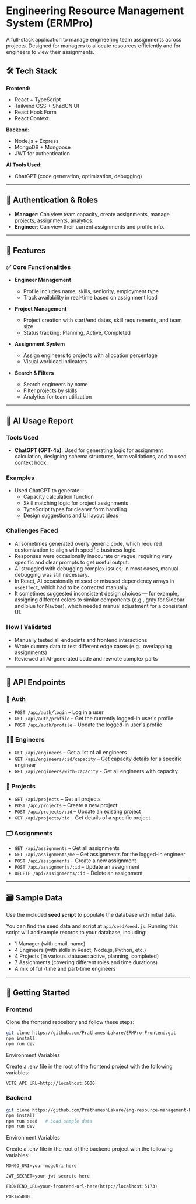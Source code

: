 # Engineering Resource Management System (ERMPro)

A full-stack application to manage engineering team assignments across projects. Designed for managers to allocate resources efficiently and for engineers to view their assignments.

## 🛠 Tech Stack

**Frontend:**

- React + TypeScript
- Tailwind CSS + ShadCN UI
- React Hook Form
- React Context

**Backend:**

- Node.js + Express
- MongoDB + Mongoose
- JWT for authentication

**AI Tools Used:**

- ChatGPT (code generation, optimization, debugging)

---

## 🔐 Authentication & Roles

- **Manager**: Can view team capacity, create assignments, manage projects, assignments, analytics.
- **Engineer**: Can view their current assignments and profile info.

---

## 📁 Features

### ✅ Core Functionalities

- **Engineer Management**

  - Profile includes name, skills, seniority, employment type
  - Track availability in real-time based on assignment load

- **Project Management**

  - Project creation with start/end dates, skill requirements, and team size
  - Status tracking: Planning, Active, Completed

- **Assignment System**

  - Assign engineers to projects with allocation percentage
  - Visual workload indicators

- **Search & Filters**
  - Search engineers by name
  - Filter projects by skills
  - Analytics for team utilization

---

## 🧠 AI Usage Report

### Tools Used

- **ChatGPT (GPT-4o)**: Used for generating logic for assignment calculation, designing schema structures, form validations, and to used context hook.

### Examples

- Used ChatGPT to generate:
  - Capacity calculation function
  - Skill matching logic for project assignments
  - TypeScript types for cleaner form handling
  - Design suggestions and UI layout ideas

### Challenges Faced

- AI sometimes generated overly generic code, which required customization to align with specific business logic.
- Responses were occasionally inaccurate or vague, requiring very specific and clear prompts to get useful output.
- AI struggled with debugging complex issues; in most cases, manual debugging was still necessary.
- In React, AI occasionally missed or misused dependency arrays in `useEffect`, which had to be corrected manually.
- It sometimes suggested inconsistent design choices — for example, assigning different colors to similar components (e.g., gray for Sidebar and blue for Navbar), which needed manual adjustment for a consistent UI.

### How I Validated

- Manually tested all endpoints and frontend interactions
- Wrote dummy data to test different edge cases (e.g., overlapping assignments)
- Reviewed all AI-generated code and rewrote complex parts

---

## 🔄 API Endpoints

### 🔐 Auth

- `POST /api/auth/login` – Log in a user
- `GET /api/auth/profile` – Get the currently logged-in user's profile
- `POST /api/auth/profile` – Update the logged-in user's profile

### 👩‍💻 Engineers

- `GET /api/engineers` – Get a list of all engineers
- `GET /api/engineers/:id/capacity` – Get capacity details for a specific engineer
- `GET /api/engineers/with-capacity` - Get all engineers with capacity

### 📁 Projects

- `GET /api/projects` – Get all projects
- `POST /api/projects` – Create a new project
- `POST /api/projects/:id` – Update an existing project
- `GET /api/projects/:id` – Get details of a specific project

### 🗂️ Assignments

- `GET /api/assignments` – Get all assignments
- `GET /api/assignments/me` – Get assignments for the logged-in engineer
- `POST /api/assignments` – Create a new assignment
- `POST /api/assignments/:id` – Update an assignment
- `DELETE /api/assignments/:id` – Delete an assignment

---

## 🗃 Sample Data

Use the included **seed script** to populate the database with initial data.

You can find the seed data and script at `api/seed/seed.js`. Running this script will add sample records to your database, including:

- 1 Manager (with email, name)
- 4 Engineers (with skills in React, Node.js, Python, etc.)
- 4 Projects (in various statuses: active, planning, completed)
- 7 Assignments (covering different roles and time durations)
- A mix of full-time and part-time engineers

---

## 🚀 Getting Started

### Frontend

Clone the frontend repository and follow these steps:

```bash
git clone https://github.com/PrathameshLakare/ERMPro-Frontend.git
npm install
npm run dev
```

Environment Variables

Create a .env file in the root of the frontend project with the following variables:

```
VITE_API_URL=http://localhost:5000

```

### Backend

```bash
git clone https://github.com/PrathameshLakare/eng-resource-management-backend.git
npm install
npm run seed   # Load sample data
npm run dev
```

Environment Variables

Create a .env file in the root of the backend project with the following variables:

```
MONGO_URI=your-mogoUri-here

JWT_SECRET=your-jwt-secrete-here

FRONTEND_URL=your-frontend-url-here(http://localhost:5173)

PORT=5000

```
